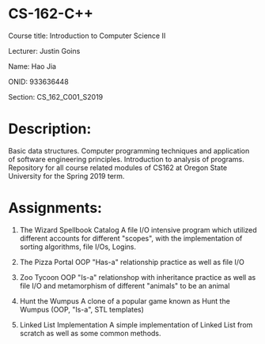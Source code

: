 # CS-162-C++
Course title: Introduction to Computer Science II

Lecturer: Justin Goins

Name: Hao Jia

ONID: 933636448

Section: CS_162_C001_S2019

# Description:

Basic data structures. Computer programming techniques and application of software engineering principles. Introduction to analysis of programs.
Repository for all course related modules of CS162 at Oregon State University for the Spring 2019 term.

# Assignments:

1) The Wizard Spellbook Catalog
A file I/O intensive program which utilized different accounts for different "scopes", with the implementation of sorting algorithms, file I/Os, Logins.

2) The Pizza Portal
OOP "Has-a" relationship practice as well as file I/O

3) Zoo Tycoon
OOP "Is-a" relationshop with inheritance practice as well as file I/O and metamorphism of different "animals" to be an animal

4) Hunt the Wumpus
A clone of a popular game known as Hunt the Wumpus (OOP, "Is-a", STL templates)

5) Linked List Implementation
A simple implementation of Linked List from scratch as well as some common methods.
